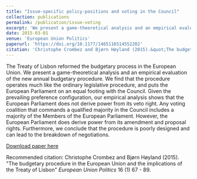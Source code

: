 ```yaml
---
title: "Issue-specific policy-positions and voting in the Council"
collection: publications
permalink: /publication/issue-voting
excerpt: 'We present a game-theoretical analysis and an empirical evaluation of the new annual budgetary procedure. '
date: 2015-03-01
venue: 'European Union Politics'
paperurl: 'https://doi.org/10.1177/1465116514552202'
citation: 'Christophe Crombez and Bjørn Høyland (2015).&quot;The budgetary procedure in the European Union and the implications of the Treaty of Lisbon.&quot;<i> European Union Politics</i>  16 (1) 67 - 89.'
---
```

The Treaty of Lisbon reformed the budgetary process in the European Union. We present a game-theoretical analysis and an empirical evaluation of the new annual budgetary procedure. We find that the procedure operates much like the ordinary legislative procedure, and puts the European Parliament on an equal footing with the Council. Given the prevailing preference configuration, our empirical analysis shows that the European Parliament does not derive power from its veto right. Any voting coalition that commands a qualified majority in the Council includes a majority of the Members of the European Parliament. However, the European Parliament does derive power from its amendment and proposal rights. Furthermore, we conclude that the procedure is poorly designed and can lead to the breakdown of negotiations.

[Download paper here](http://journals.sagepub.com/doi/pdf/10.1177/1465116514552202)

Recommended citation: Christophe Crombez and Bjørn Høyland (2015). "The budgetary procedure in the European Union and the implications of the Treaty of Lisbon" <i>European Union Politics</i>  16 (1) 67 - 89.
